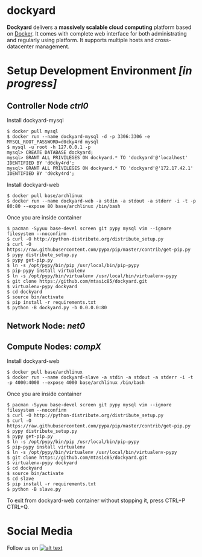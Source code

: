 dockyard
========

__Dockyard__ delivers a __massively scalable cloud computing__ platform based
on [Docker](https://docker.io). It comes with complete web interface
for both administrating and regularly using platform. It supports
multiple hosts and cross-datacenter management.

Setup Development Environment _[in progress]_
=============================================

## Controller Node _ctrl0_

Install dockyard-mysql
```
$ docker pull mysql
$ docker run --name dockyard-mysql -d -p 3306:3306 -e MYSQL_ROOT_PASSWORD=d0cky4rd mysql
$ mysql -u root -h 127.0.0.1 -p
mysql> CREATE DATABASE dockyard;
mysql> GRANT ALL PRIVILEGES ON dockyard.* TO 'dockyard'@'localhost' IDENTIFIED BY 'd0cky4rd';
mysql> GRANT ALL PRIVILEGES ON dockyard.* TO 'dockyard'@'172.17.42.1' IDENTIFIED BY 'd0cky4rd';
```

Install dockyard-web
```
$ docker pull base/archlinux
$ docker run --name dockyard-web -a stdin -a stdout -a stderr -i -t -p 80:80 --expose 80 base/archlinux /bin/bash
```

Once you are inside container
```
$ pacman -Syyuu base-devel screen git pypy mysql vim --ignore filesystem --noconfirm
$ curl -O http://python-distribute.org/distribute_setup.py
$ curl -O https://raw.githubusercontent.com/pypa/pip/master/contrib/get-pip.py
$ pypy distribute_setup.py
$ pypy get-pip.py
$ ln -s /opt/pypy/bin/pip /usr/local/bin/pip-pypy
$ pip-pypy install virtualenv
$ ln -s /opt/pypy/bin/virtualenv /usr/local/bin/virtualenv-pypy
$ git clone https://github.com/mtasic85/dockyard.git
$ virtualenv-pypy dockyard
$ cd dockyard
$ source bin/activate
$ pip install -r requirements.txt
$ python -B dockyard.py -b 0.0.0.0:80
```

## Network Node: _net0_

## Compute Nodes: _compX_

Install dockyard-web
```
$ docker pull base/archlinux
$ docker run --name dockyard-slave -a stdin -a stdout -a stderr -i -t -p 4000:4000 --expose 4000 base/archlinux /bin/bash
```

Once you are inside container
```
$ pacman -Syyuu base-devel screen git pypy mysql vim --ignore filesystem --noconfirm
$ curl -O http://python-distribute.org/distribute_setup.py
$ curl -O https://raw.githubusercontent.com/pypa/pip/master/contrib/get-pip.py
$ pypy distribute_setup.py
$ pypy get-pip.py
$ ln -s /opt/pypy/bin/pip /usr/local/bin/pip-pypy
$ pip-pypy install virtualenv
$ ln -s /opt/pypy/bin/virtualenv /usr/local/bin/virtualenv-pypy
$ git clone https://github.com/mtasic85/dockyard.git
$ virtualenv-pypy dockyard
$ cd dockyard
$ source bin/activate
$ cd slave
$ pip install -r requirements.txt
$ python -B slave.py
```

To exit from dockyard-web container without stopping it, press CTRL+P CTRL+Q.

Social Media
============

Follow us on [![alt text][1.2]][1]

[1.2]: http://i.imgur.com/wWzX9uB.png (getdockyard)
[1]: http://www.twitter.com/getdockyard

